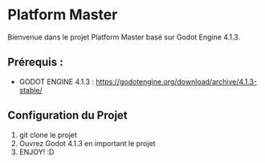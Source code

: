 # Platform Master

Bienvenue dans le projet Platform Master basé sur Godot Engine 4.1.3.

## Prérequis :
- GODOT ENGINE 4.1.3 : https://godotengine.org/download/archive/4.1.3-stable/

## Configuration du Projet

1. git clone le projet
2. Ouvrez Godot 4.1.3 en important le projet
3. ENJOY! :D

